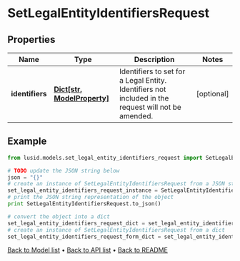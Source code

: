 # SetLegalEntityIdentifiersRequest


## Properties
Name | Type | Description | Notes
------------ | ------------- | ------------- | -------------
**identifiers** | [**Dict[str, ModelProperty]**](ModelProperty.md) | Identifiers to set for a Legal Entity. Identifiers not included in the request will not be amended. | [optional] 

## Example

```python
from lusid.models.set_legal_entity_identifiers_request import SetLegalEntityIdentifiersRequest

# TODO update the JSON string below
json = "{}"
# create an instance of SetLegalEntityIdentifiersRequest from a JSON string
set_legal_entity_identifiers_request_instance = SetLegalEntityIdentifiersRequest.from_json(json)
# print the JSON string representation of the object
print SetLegalEntityIdentifiersRequest.to_json()

# convert the object into a dict
set_legal_entity_identifiers_request_dict = set_legal_entity_identifiers_request_instance.to_dict()
# create an instance of SetLegalEntityIdentifiersRequest from a dict
set_legal_entity_identifiers_request_form_dict = set_legal_entity_identifiers_request.from_dict(set_legal_entity_identifiers_request_dict)
```
[Back to Model list](../README.md#documentation-for-models) &#8226; [Back to API list](../README.md#documentation-for-api-endpoints) &#8226; [Back to README](../README.md)


